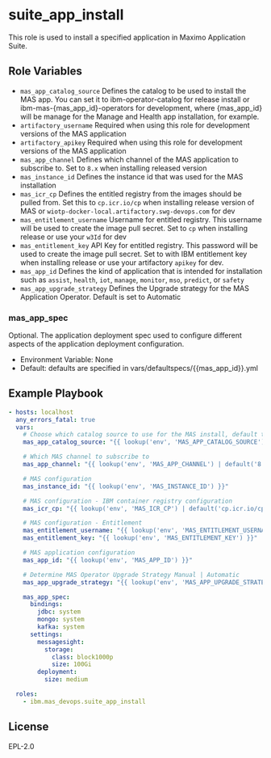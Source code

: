 suite_app_install
=================

This role is used to install a specified application in Maximo Application Suite.

Role Variables
--------------
- `mas_app_catalog_source` Defines the catalog to be used to install the MAS app. You can set it to ibm-operator-catalog for release install or ibm-mas-{mas_app_id}-operators for development, where {mas_app_id} will be manage for the Manage and Health app installation, for example.
- `artifactory_username` Required when using this role for development versions of the MAS application
- `artifactory_apikey` Required when using this role for development versions of the MAS application
- `mas_app_channel` Defines which channel of the MAS application to subscribe to. Set to `8.x` when installing released version
- `mas_instance_id` Defines the instance id that was used for the MAS installation
- `mas_icr_cp` Defines the entitled registry from the images should be pulled from. Set this to `cp.icr.io/cp` when installing release version of MAS or `wiotp-docker-local.artifactory.swg-devops.com` for dev
- `mas_entitlement_username` Username for entitled registry. This username will be used to create the image pull secret. Set to `cp` when installing release or use your `w3Id` for dev
- `mas_entitlement_key` API Key for entitled registry. This password will be used to create the image pull secret. Set to with IBM entitlement key when installing release or use your artifactory `apikey` for dev.
- `mas_app_id` Defines the kind of application that is intended for installation such as `assist`, `health`, `iot`, `manage`, `monitor`, `mso`, `predict`, or `safety`
- `mas_app_upgrade_strategy` Defines the Upgrade strategy for the MAS Application Operator. Default is set to Automatic

### mas_app_spec
Optional.  The application deployment spec used to configure different aspects of the application deployment configuration.

- Environment Variable: None
- Default: defaults are specified in vars/defaultspecs/{{mas_app_id}}.yml


Example Playbook
----------------

```yaml
- hosts: localhost
  any_errors_fatal: true
  vars:
    # Choose which catalog source to use for the MAS install, default to the IBM operator catalog
    mas_app_catalog_source: "{{ lookup('env', 'MAS_APP_CATALOG_SOURCE') | default('ibm-operator-catalog', true) }}"

    # Which MAS channel to subscribe to
    mas_app_channel: "{{ lookup('env', 'MAS_APP_CHANNEL') | default('8.x', true) }}"

    # MAS configuration
    mas_instance_id: "{{ lookup('env', 'MAS_INSTANCE_ID') }}"

    # MAS configuration - IBM container registry configuration
    mas_icr_cp: "{{ lookup('env', 'MAS_ICR_CP') | default('cp.icr.io/cp', true) }}"

    # MAS configuration - Entitlement
    mas_entitlement_username: "{{ lookup('env', 'MAS_ENTITLEMENT_USERNAME') | default('cp', true) }}"
    mas_entitlement_key: "{{ lookup('env', 'MAS_ENTITLEMENT_KEY') }}"

    # MAS application configuration
    mas_app_id: "{{ lookup('env', 'MAS_APP_ID') }}"

    # Determine MAS Operator Upgrade Strategy Manual | Automatic
    mas_app_upgrade_strategy: "{{ lookup('env', 'MAS_APP_UPGRADE_STRATEGY') | default('Manual', true) }}"

    mas_app_spec:
      bindings:
        jdbc: system
        mongo: system
        kafka: system
      settings:
        messagesight:
          storage:
            class: block1000p
            size: 100Gi
        deployment:
          size: medium

  roles:
    - ibm.mas_devops.suite_app_install
```

License
-------

EPL-2.0
